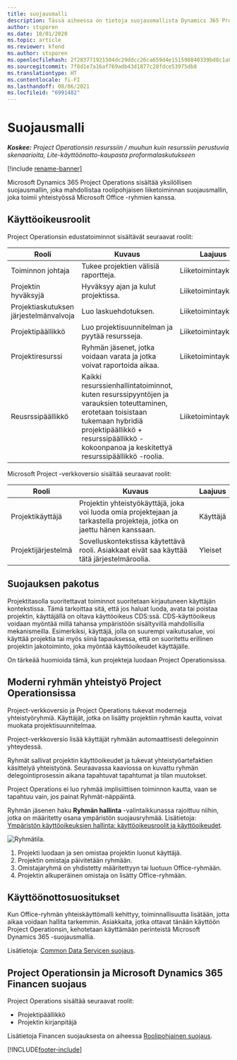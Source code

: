 ```yaml
---
title: suojausmalli
description: Tässä aiheessa on tietoja suojausmallista Dynamics 365 Project Operationsissa.
author: stsporen
ms.date: 10/01/2020
ms.topic: article
ms.reviewer: kfend
ms.author: stsporen
ms.openlocfilehash: 2f283771921504dc29ddcc26ca659d4e151598840339bd8c1a857e8bf5dde9ed
ms.sourcegitcommit: 7f8d1e7a16af769adb43d1877c28fdce53975db8
ms.translationtype: HT
ms.contentlocale: fi-FI
ms.lasthandoff: 08/06/2021
ms.locfileid: "6991482"
---
```

# <a name="security-model"></a>Suojausmalli

_**Koskee:** Project Operationsin resurssiin / muuhun kuin resurssiin perustuvia skenaarioita, Lite-käyttöönotto-kaupasta proformalaskutukseen_

[!include [rename-banner](~/includes/cc-data-platform-banner.md)]

Microsoft Dynamics 365 Project Operations sisältää yksilöllisen suojausmallin, joka mahdollistaa roolipohjaisen liiketoiminnan suojausmallin, joka toimii yhteistyössä Microsoft Office -ryhmien kanssa. 


## <a name="security-roles"></a>Käyttöoikeusroolit
Project Operationsin edustatoiminnot sisältävät seuraavat roolit:

| Rooli                          | Kuvaus                                                                                                                                                                 | Laajuus |
|-------------------------------|-----------------------------------------------------------------------------------------------------------------------------------------------------------------------------|------|
| Toiminnon johtaja              | Tukee projektien välisiä raportteja.                                                                                                            | Liiketoimintayksikkö              |
| Projektin hyväksyjä              | Hyväksyy ajan ja kulut projektissa.                                                                                                                              | Liiketoimintayksikkö |
| Projektiaskutuksen järjestelmänvalvoja | Luo laskuehdotuksen.                                                                                                                                                 | Liiketoimintayksikkö |
| Projektipäällikkö               | Luo projektisuunnitelman ja pyytää resursseja.                                                                                                                              | Liiketoimintayksikkö |
| Projektiresurssi              | Ryhmän jäsenet, jotka voidaan varata ja jotka voivat raportoida aikaa.                                                                                                          | Liiketoimintayksikkö|
| Reusrssipäällikkö              | Kaikki resurssienhallintatoiminnot, kuten resurssipyyntöjen ja varauksien toteuttaminen, erotetaan toisistaan tukemaan hybridiä projektipäällikkö + resurssipäällikkö -kokoonpanoa ja keskitettyä resurssipäällikkö -roolia. | Liiketoimintayksikkö |


Microsoft Project -verkkoversio sisältää seuraavat roolit:

| Rooli           | Kuvaus                                                                                                        | Laajuus  |
|----------------|--------------------------------------------------------------------------------------------------------------------|--------|
| Projektikäyttäjä   | Projektin yhteistyökäyttäjä, joka voi luoda omia projektejaan ja tarkastella projekteja, jotka on jaettu hänen kanssaan. | Käyttäjä   |
| Projektijärjestelmä | Sovelluskontekstissa käytettävä rooli. Asiakkaat eivät saa käyttää tätä järjestelmäroolia.                                    | Yleiset |

## <a name="security-enforcement"></a>Suojauksen pakotus
Projektitasolla suoritettavat toiminnot suoritetaan kirjautuneen käyttäjän kontekstissa. Tämä tarkoittaa sitä, että jos haluat luoda, avata tai poistaa projektin, käyttäjällä on oltava käyttöoikeus CDS:ssä. CDS-käyttöoikeus voidaan myöntää millä tahansa ympäristöön sisältyvillä mahdollisilla mekanismeilla. Esimerkiksi, käyttäjä, jolla on suurempi vaikutusalue, voi käyttää projektia tai myös siinä tapauksessa, että on suoritettu erillinen projektin jakotoiminto, joka myöntää käyttöoikeudet käyttäjälle.

On tärkeää huomioida tämä, kun projekteja luodaan Project Operationsissa.

## <a name="modern-group-collaboration-with-project-operations"></a>Moderni ryhmän yhteistyö Project Operationsissa
Project-verkkoversio ja Project Operations tukevat moderneja yhteistyöryhmiä. Käyttäjät, jotka on lisätty projektiin ryhmän kautta, voivat muokata projektisuunnitelmaa.

Project-verkkoversio lisää käyttäjät ryhmään automaattisesti delegoinnin yhteydessä.

Ryhmät sallivat projektin käyttöoikeudet ja tukevat yhteistyöartefaktien käsittelyä yhteistyönä. Seuraavassa kaaviossa on kuvattu ryhmän delegointiprosessin aikana tapahtuvat tapahtumat ja tilan muutokset.

Project Operations ei luo ryhmää implisiittisen toiminnon kautta, vaan se tapahtuu vain, jos painat Ryhmät-näppäintä.

Ryhmän jäsenen haku **Ryhmän hallinta** -valintaikkunassa rajoittuu niihin, jotka on määritetty osana ympäristön suojausryhmää. Lisätietoja: [Ympäristön käyttöoikeuksien hallinta: käyttöoikeusroolit ja käyttöoikeudet](/power-platform/admin/control-user-access).

![Ryhmätila.](./media/groupsmode.png)

1. Projekti luodaan ja sen omistaa projektin luonut käyttäjä.
2. Projektin omistaja päivitetään ryhmään.
3. Omistajaryhmä on yhdistetty määritettyyn tai luotuun Office-ryhmään.
4. Projektin alkuperäinen omistaja on lisätty Office-ryhmään.

## <a name="deployment-recommendation"></a>Käyttöönottosuositukset
Kun Office-ryhmän yhteiskäyttömalli kehittyy, toiminnallisuutta lisätään, jotta aikaa voidaan hallita tarkemmin. Asiakkaita, jotka ottavat tänään käyttöön Project Operationsin, kehotetaan käyttämään perinteistä Microsoft Dynamics 365 -suojausmallia.

Lisätietoja: [Common Data Servicen suojaus](/power-platform/admin/wp-security).

## <a name="project-operations-and-microsoft-dynamics-365-finance-security"></a>Project Operationsin ja Microsoft Dynamics 365 Financen suojaus
Project Operations sisältää seuraavat roolit:

- Projektipäällikkö
- Projektin kirjanpitäjä

Lisätietoja Financen suojauksesta on aiheessa [Roolipohjainen suojaus](/dynamics365/fin-ops-core/dev-itpro/sysadmin/role-based-security).




[!INCLUDE[footer-include](../includes/footer-banner.md)]